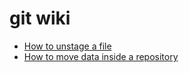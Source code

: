# git wiki

* [How to unstage a file](https://github.com/nikhilvkn/git/wiki/Unstage-commit)
* [How to move data inside a repository](https://github.com/nikhilvkn/git/wiki/how-to-move-data-in-repository)
